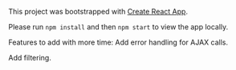This project was bootstrapped with [Create React App](https://github.com/facebookincubator/create-react-app).

Please run `npm install` and then `npm start` to view the app locally.

Features to add with more time:
Add error handling for AJAX calls.

Add filtering.